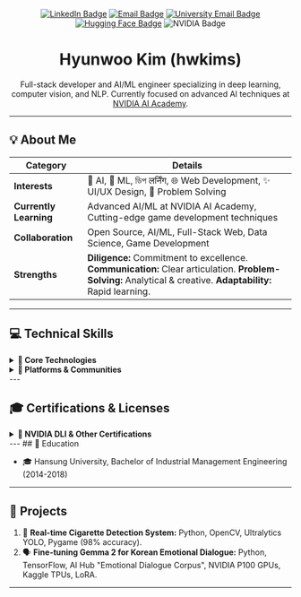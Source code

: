 <!-- Profile Header with Badges -->
<p align="center">
  <a href="https://www.linkedin.com/in/hwkims/" target="_blank"><img src="https://img.shields.io/badge/LinkedIn-0077B5?style=for-the-badge&logo=linkedin&logoColor=white" alt="LinkedIn Badge"></a>
  <a href="mailto:hwkims@naver.com"><img src="https://img.shields.io/badge/Email-D14836?style=for-the-badge&logo=gmail&logoColor=white" alt="Email Badge"></a>
  <a href="mailto:kim@hansung.ac.kr"><img src="https://img.shields.io/badge/Email-0078D4?style=for-the-badge&logo=microsoftoutlook&logoColor=white" alt="University Email Badge"></a>
  <a href="https://huggingface.co/kimhyunwoo" target="_blank"><img src="https://img.shields.io/badge/Hugging Face-FFD21E?style=for-the-badge&logo=huggingface&logoColor=black" alt="Hugging Face Badge"></a>
  <img src="https://img.shields.io/badge/NVIDIA-AI Academy-76B900?style=for-the-badge&logo=nvidia&logoColor=white" alt="NVIDIA Badge">
</p>

<h1 align="center">Hyunwoo Kim (hwkims)</h1>

<p align="center">
  Full-stack developer and AI/ML engineer specializing in deep learning, computer vision, and NLP. Currently focused on advanced AI techniques at <a href="https://www.nvidia.com/en-us/training/" target="_blank">NVIDIA AI Academy</a>.
</p>

---

## 💡 About Me

| Category            | Details                                                                                                                                                             |
| ------------------- | ------------------------------------------------------------------------------------------------------------------------------------------------------------------- |
| **Interests**     | 🤖 AI, 🧠 ML,  ডিপ लर्निंग, 🌐 Web Development, ✨ UI/UX Design, 🎯 Problem Solving                                                                                       |
| **Currently Learning** | Advanced AI/ML at NVIDIA AI Academy, Cutting-edge game development techniques                                                                                        |
| **Collaboration** | Open Source, AI/ML, Full-Stack Web, Data Science, Game Development                                                                                                  |
| **Strengths**         | **Diligence:** Commitment to excellence.  **Communication:** Clear articulation. **Problem-Solving:** Analytical & creative. **Adaptability:** Rapid learning.      |

---

## 💻 Technical Skills

<details>
<summary><b>🧰 Core Technologies</b></summary>

| Category         | Skills                                                                                                                               |
| ---------------- | ------------------------------------------------------------------------------------------------------------------------------------ |
| **Languages**    | 🐍 Python, 🧰 C++, 📜 JavaScript, ☕ Java, 🎮 C#, SQL, NoSQL                                                                                    |
| **Frontend**    | HTML5, CSS3, JavaScript, React.js, Next.js, Vue.js, Svelte, Tailwind CSS, Bootstrap                                                     |
| **Backend**     | Node.js, Express.js, Python (FastAPI, Flask), Java (Spring Boot)                                                                           |
| **Databases**    | MongoDB, MySQL, PostgreSQL, Redis, Supabase, Firebase, DynamoDB, Amazon RDS/Aurora, Azure Cosmos DB, Google Cloud SQL/Spanner             |
| **AI/ML**       | TensorFlow, PyTorch, Keras, Scikit-learn, XGBoost, LightGBM, CatBoost, OpenCV, YOLO, SAM, Detectron2, Roboflow, Hugging Face, W&B, DVC      |
| **Cloud**        | AWS (SageMaker, Rekognition, Lambda), GCP (Vertex AI, Vision API), Azure (ML, Cognitive Services)                                         |
| **Web Services** | Cafe24, Shopify, WordPress, YouTube, Twitch, AWS Lambda, Cloudflare, Nginx, Streamlit, Gradio, Dash                                      |
| **Tools**       | Git, Docker, Kubernetes, Jenkins, VS Code, PyCharm, Jupyter, Photoshop, Illustrator, Figma, Unity, Unreal Engine, Tableau, Hugging Face Hub |

</details>

<details>
<summary><b>🤝 Platforms & Communities</b></summary>

*   Hugging Face, Kaggle, Weights & Biases, Roboflow, Vercel, Netlify, Velog

</details>
---

## 🎓 Certifications & Licenses

<details>
<summary><b>📜 NVIDIA DLI & Other Certifications</b></summary>

*   **NVIDIA DLI:** Getting Started with AI on Jetson Nano (Feb 2025), Building Video AI Apps on Jetson Nano (Feb 2025), Anomaly Detection (Feb 2025), Computer Vision for Industrial Inspection (Feb 2025), Deep Learning for Computer Vision, Multi-GPU Fundamentals, + *many more (see full list below)*
*   **Other:** Web Design Technician, Industrial Safety Engineer, Word Processor, Computer Utilization, Driver's License, Taekwondo/Hapkido 3rd Dan, RFID-GL, GTQ Photoshop/Illustrator

<details>
    <summary><b><i>(Click to Expand Full DLI List)</i></b></summary>

    *   Applications of AI for Predictive Maintenance (January 2025)
    *   Building AI-Based Cybersecurity Pipelines (January 2025)
    *   Building Conversational AI Applications (January 2025)
    *   Building LLM Applications With Prompt Engineering (January 2025)
    *   Generative AI with Diffusion Models (January 2025)
    *   Transformer-Based Natural Language Processing Applications (January 2025)
    *   Accelerating CUDA C Applications with Multiple GPUs (December 2024)
    *   Data Parallelism: How to Train Deep Learning Models on Multiple GPUs (December 2024)
    *   Model Parallelism: Building and Deploying Large Neural Networks (December 2024)
    *   Accelerating Data Engineering Pipelines (November 2024)
    *   Fundamentals of Accelerated Computing with CUDA C/C++ (November 2024)
    *   Fundamentals of Accelerated Computing with CUDA Python (November 2024)
    *   Fundamentals of Accelerated Data Science (November 2024)
    *   Fundamentals of Deep Learning (November 2024)
</details>

</details>
---
## 🏫 Education

*   🎓 Hansung University, Bachelor of Industrial Management Engineering (2014-2018)

---

## 📂 Projects

1.  🚬 **Real-time Cigarette Detection System:** Python, OpenCV, Ultralytics YOLO, Pygame (98% accuracy).
2.  🗣️ **Fine-tuning Gemma 2 for Korean Emotional Dialogue:** Python, TensorFlow, AI Hub "Emotional Dialogue Corpus", NVIDIA P100 GPUs, Kaggle TPUs, LoRA.

---
